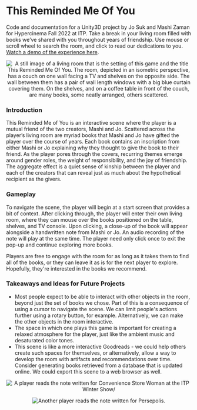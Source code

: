 # This Reminded Me Of You
Code and documentation for a Unity3D project by Jo Suk and Mashi Zaman for Hypercinema Fall 2022 at ITP. Take a break in your living room filled with books we’ve shared with you throughout years of friendship. Use mouse or scroll wheel to search the room, and click to read our dedications to you. <a href="https://youtu.be/eiOH1X2wOLE">Watch a demo of the experience here</a>.

<p align="center">
<img src="https://user-images.githubusercontent.com/43973044/208791162-5f12d3ce-8a2e-4ffc-8486-3ea03391741c.png" alt="A still image of a living room that is the setting of this game and the title This Reminded Me Of You. The room, depicted in an isometric perspective, has a couch on one wall facing a TV and shelves on the opposite side. The wall between them has a pair of wall length windows with a big blue curtain covering them. On the shelves, and on a coffee table in front of the couch, are many books, some neatly arranged, others scattered.">
</p>

### Introduction

This Reminded Me of You is an interactive scene where the player is a mutual friend of the two creators, Mashi and Jo. Scattered across the player’s living room are myriad books that Mashi and Jo have gifted the player over the course of years. Each book contains an inscription from either Mashi or Jo explaining why they thought to give the book to their friend. As the player pores through the covers, recurring themes emerge around gender roles, the weight of responsibility, and the joy of friendship. The aggregate effect is a quiet sense of kinship between the player and each of the creators that can reveal just as much about the hypothetical recipient as the givers.

### Gameplay

To navigate the scene, the player will begin at a start screen that provides a bit of context. After clicking through, the player will enter their own living room, where they can mouse over the books positioned on the table, shelves, and TV console. Upon clicking, a close-up of the book will appear alongside a handwritten note from Mashi or Jo. An audio recording of the note will play at the same time. The player need only click once to exit the pop-up and continue exploring more books. 

Players are free to engage with the room for as long as it takes them to find all of the books, or they can leave it as is for the next player to explore. Hopefully, they're interested in the books we recommend. 

### Takeaways and Ideas for Future Projects
* Most people expect to be able to interact with other objects in the room, beyond just the set of books we chose. Part of this is a consequence of using a cursor to navigate the scene. We can limit people's actions further using a rotary button, for example. Alternatively, we can make the other objects in the room interactive. 
* The space in which one plays this game is important for creating a relaxed atmosphere for the player, just like the ambient music and desaturated color tones. 
* This scene is like a more interactive Goodreads - we could help others create such spaces for themselves, or alternatively, allow a way to develop the room with artifacts and recommendations over time. Consider generating books retrieved from a database that is updated online. We could export this scene to a web browser as well. 

<p align="center">
<img src="https://user-images.githubusercontent.com/43973044/208799840-6e7dcdb2-668a-4cc1-be4d-bc2ec1781853.jpg" alt="A player reads the note written for Convenience Store Woman at the ITP Winter Show/">
</p>

<p align="center">
<img src="https://user-images.githubusercontent.com/43973044/208799855-d07214ae-8966-4081-85a5-32fc6ddf2ca6.jpg" alt="Another player reads the note written for Persepolis.">
</p>
